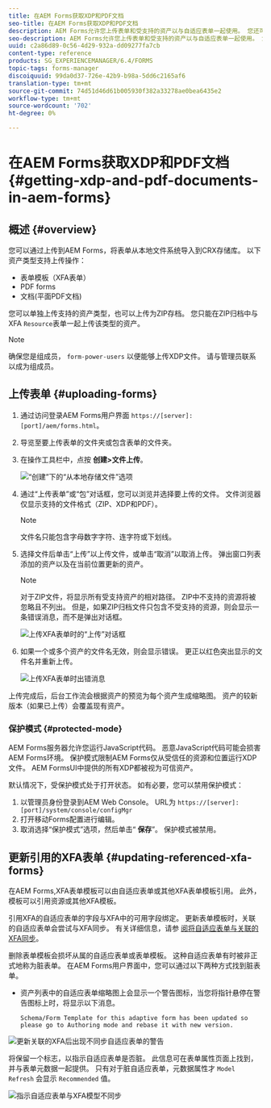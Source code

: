```yaml
---
title: 在AEM Forms获取XDP和PDF文档
seo-title: 在AEM Forms获取XDP和PDF文档
description: AEM Forms允许您上传表单和受支持的资产以与自适应表单一起使用。 您还可以批量上传表单和相关资源作为ZIP。
seo-description: AEM Forms允许您上传表单和受支持的资产以与自适应表单一起使用。 您还可以批量上传表单和相关资源作为ZIP。
uuid: c2a86d89-0c56-4d29-932a-dd09277fa7cb
content-type: reference
products: SG_EXPERIENCEMANAGER/6.4/FORMS
topic-tags: forms-manager
discoiquuid: 99da0d37-726e-42b9-b98a-5dd6c2165af6
translation-type: tm+mt
source-git-commit: 74d51d46d61b005930f382a33278ae0bea6435e2
workflow-type: tm+mt
source-wordcount: '702'
ht-degree: 0%

---
```



# 在AEM Forms获取XDP和PDF文档 {#getting-xdp-and-pdf-documents-in-aem-forms}

## 概述 {#overview}

您可以通过上传到AEM Forms，将表单从本地文件系统导入到CRX存储库。 以下资产类型支持上传操作：

* 表单模板（XFA表单）
* PDF forms
* 文档(平面PDF文档)

您可以单独上传支持的资产类型，也可以上传为ZIP存档。 您只能在ZIP归档中与XFA `Resource`表单一起上传该类型的资产。

>[!NOTE]
>
>确保您是组成员， `form-power-users` 以便能够上传XDP文件。 请与管理员联系以成为组成员。

## 上传表单 {#uploading-forms}

1. 通过访问登录AEM Forms用户界面 `https://[server]:[port]/aem/forms.html`。
1. 导览至要上传表单的文件夹或包含表单的文件夹。
1. 在操作工具栏中，点按 **创建>文件上传**。

   ![“创建”下的“从本地存储文件”选项](assets/step.png)

1. 通过“上传表单”或“包”对话框，您可以浏览并选择要上传的文件。 文件浏览器仅显示支持的文件格式（ZIP、XDP和PDF）。

   >[!NOTE]
   >
   >文件名只能包含字母数字字符、连字符或下划线。

1. 选择文件后单击“上传”以上传文件，或单击“取消”以取消上传。 弹出窗口列表添加的资产以及在当前位置更新的资产。

   >[!NOTE]
   >
   >对于ZIP文件，将显示所有受支持资产的相对路径。 ZIP中不支持的资源将被忽略且不列出。 但是，如果ZIP归档文件只包含不受支持的资源，则会显示一条错误消息，而不是弹出对话框。

   ![上传XFA表单时的“上传”对话框](assets/upload-scr.png)

1. 如果一个或多个资产的文件名无效，则会显示错误。 更正以红色突出显示的文件名并重新上传。

   ![上传XFA表单时出错消息](assets/upload-scr-err.png)

上传完成后，后台工作流会根据资产的预览为每个资产生成缩略图。 资产的较新版本（如果已上传）会覆盖现有资产。

### 保护模式 {#protected-mode}

AEM Forms服务器允许您运行JavaScript代码。 恶意JavaScript代码可能会损害AEM Forms环境。 保护模式限制AEM Forms仅从受信任的资源和位置运行XDP文件。 AEM FormsUI中提供的所有XDP都被视为可信资产。

默认情况下，受保护模式处于打开状态。 如有必要，您可以禁用保护模式：

1. 以管理员身份登录到AEM Web Console。 URL为 `https://[server]:[port]/system/console/configMgr`
1. 打开移动Forms配置进行编辑。
1. 取消选择“保护模式”选项，然后单击“ **保存**”。 保护模式被禁用。

## 更新引用的XFA表单 {#updating-referenced-xfa-forms}

在AEM Forms,XFA表单模板可以由自适应表单或其他XFA表单模板引用。 此外，模板可以引用资源或其他XFA模板。

引用XFA的自适应表单的字段与XFA中的可用字段绑定。 更新表单模板时，关联的自适应表单会尝试与XFA同步。 有关详细信息，请参 [阅将自适应表单与关联的XFA同步](/help/forms/using/synchronizing-adaptive-forms-xfa.md)。

删除表单模板会损坏从属的自适应表单或表单模板。 这种自适应表单有时被非正式地称为脏表单。 在AEM Forms用户界面中，您可以通过以下两种方式找到脏表单。

* 资产列表中的自适应表单缩略图上会显示一个警告图标，当您将指针悬停在警告图标上时，将显示以下消息。

   `Schema/Form Template for this adaptive form has been updated so please go to Authoring mode and rebase it with new version.`

![更新关联的XFA后出现不同步自适应表单的警告](assets/dirtyaf.png)

将保留一个标志，以指示自适应表单是否脏。 此信息可在表单属性页面上找到，并与表单元数据一起提供。 只有对于脏自适应表单，元数据属性才 `Model Refresh` 会显示 `Recommended` 值。

![指示自适应表单与XFA模型不同步](assets/model-refresh.png)

